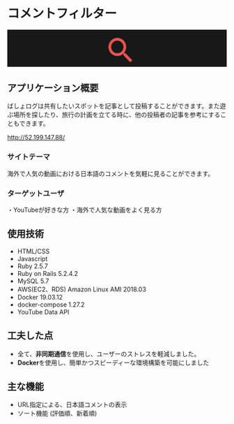 # コメントフィルター

<img src="./README_image.png">

## アプリケーション概要
ばしょログは共有したいスポットを記事として投稿することができます。また遊ぶ場所を探したり、旅行の計画を立てる時に、他の投稿者の記事を参考にすることもできます。

http://52.199.147.88/

### サイトテーマ
海外で人気の動画における日本語のコメントを気軽に見ることができます。

### ターゲットユーザ
・YouTubeが好きな方
・海外で人気な動画をよく見る方

## 使用技術

- HTML/CSS
- Javascript
- Ruby 2.5.7
- Ruby on Rails 5.2.4.2
- MySQL 5.7
- AWS(EC2、RDS) Amazon Linux AMI 2018.03
- Docker 19.03.12
- docker-compose 1.27.2
- YouTube Data API


## 工夫した点

- 全て、<b>非同期通信</b>を使用し、ユーザーのストレスを軽減しました。
- <b>Docker</b>を使用し、簡単かつスピーディーな環境構築を可能にしました


## 主な機能
- URL指定による、日本語コメントの表示
- ソート機能 (評価順、新着順)


